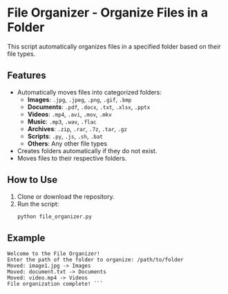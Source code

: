 # File Organizer - Organize Files in a Folder

This script automatically organizes files in a specified folder based on their file types.

## Features

- Automatically moves files into categorized folders:
  - **Images**: `.jpg`, `.jpeg`, `.png`, `.gif`, `.bmp`
  - **Documents**: `.pdf`, `.docx`, `.txt`, `.xlsx`, `.pptx`
  - **Videos**: `.mp4`, `.avi`, `.mov`, `.mkv`
  - **Music**: `.mp3`, `.wav`, `.flac`
  - **Archives**: `.zip`, `.rar`, `.7z`, `.tar`, `.gz`
  - **Scripts**: `.py`, `.js`, `.sh`, `.bat`
  - **Others**: Any other file types
- Creates folders automatically if they do not exist.
- Moves files to their respective folders.

## How to Use

1. Clone or download the repository.
2. Run the script:
   ```bash
   python file_organizer.py

## Example
```
Welcome to the File Organizer!
Enter the path of the folder to organize: /path/to/folder
Moved: image1.jpg -> Images
Moved: document.txt -> Documents
Moved: video.mp4 -> Videos
File organization complete! ```
